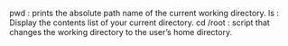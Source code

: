 pwd : prints the absolute path name of the current working directory.
ls : Display the contents list of your current directory.
cd /root : script that changes the working directory to the user’s home directory.

